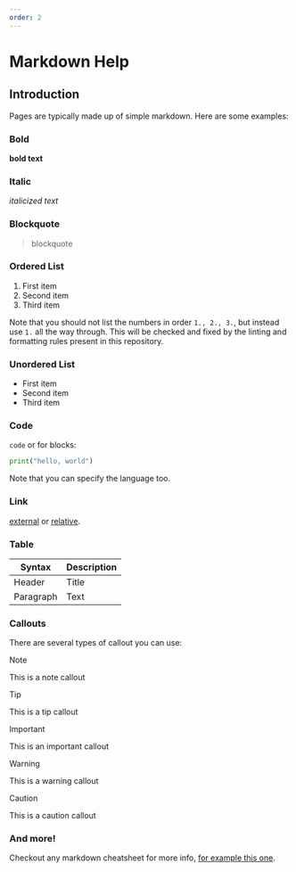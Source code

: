 ```yaml
---
order: 2
---
```


# Markdown Help

## Introduction

Pages are typically made up of simple markdown.
Here are some examples:

### Bold

**bold text**

### Italic

*italicized text*

### Blockquote

> blockquote

### Ordered List

1. First item
1. Second item
1. Third item

Note that you should not list the numbers in order `1., 2., 3.`, but instead use `1.` all the way through.
This will be checked and fixed by the linting and formatting rules present in this repository.

### Unordered List

- First item
- Second item
- Third item

### Code

`code` or for blocks:

```python
print("hello, world")
```

Note that you can specify the language too.

### Link

[external][1] or [relative][2].

### Table

| Syntax | Description |
| - | - |
| Header | Title |
| Paragraph | Text |

### Callouts

There are several types of callout you can use:

> [!NOTE]
> This is a note callout

> [!TIP]
> This is a tip callout

> [!IMPORTANT]
> This is an important callout

> [!WARNING]
> This is a warning callout

> [!CAUTION]
> This is a caution callout

### And more!

Checkout any markdown cheatsheet for more info, [for example this one][4].

[1]: https://www.gov.uk/government/organisations/uk-health-security-agency
[2]: example1.md
[3]: assets/images/image.jpg
[4]: https://www.markdownguide.org/cheat-sheet/
